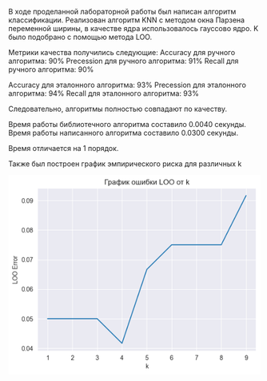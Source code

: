В ходе проделанной лабораторной работы был написан алгоритм классификации. Реализован алгоритм KNN с методом окна Парзена переменной ширины, в качестве ядра использовалось гауссово ядро. K было подобрано с помощью метода LOO.

Метрики качества получились следующие: Accuracy для ручного алгоритма: 90% Precession для ручного алгоритма: 91% Recall для ручного алгоритма: 90%

Accuracy для эталонного алгоритма: 93% Precession для эталонного алгоритма: 94% Recall для эталонного алгоритма: 93%

Следовательно, алгоритмы полностью совпадают по качеству.

Время работы библиотечного алгоритма составило 0.0040 секунды. Время работы написанного алгоритма составило 0.0300 секунды.

Время отличается на 1 порядок.

Также был построен график эмпирического риска для различных k

<img title="LOO" src="images/output.png" width=600>